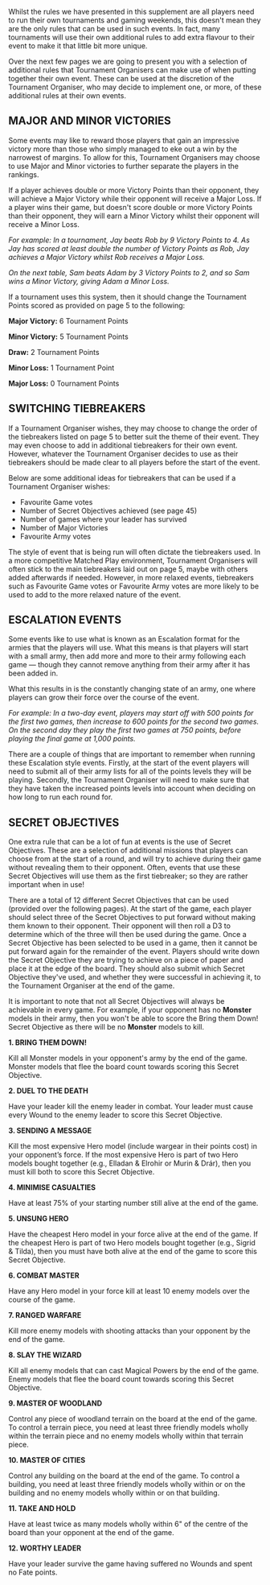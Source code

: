 Whilst the rules we have presented in this supplement are all players need to run their own tournaments and gaming weekends, this doesn't mean they are the only rules that can be used in such events. In fact, many tournaments will use their own additional rules to add extra flavour to their event to make it that little bit more unique.

Over the next few pages we are going to present you with a selection of additional rules that Tournament Organisers can make use of when putting together their own event. These can be used at the discretion of the Tournament Organiser, who may decide to implement one, or more, of these additional rules at their own events.

## MAJOR AND MINOR VICTORIES

Some events may like to reward those players that gain an impressive victory more than those who simply managed to eke out a win by the narrowest of margins. To allow for this, Tournament Organisers may choose to use Major and Minor victories to further separate the players in the
rankings.

If a player achieves double or more Victory Points than their opponent, they will achieve a Major Victory while their opponent will receive a Major Loss. If a player wins their game, but doesn't score double or more Victory Points than their opponent, they will earn a Minor Victory whilst their opponent will receive a Minor Loss.

*For example: In a tournament, Jay beats Rob by 9 Victory Points to 4. As Jay has scored at least double the number of Victory Points as Rob, Jay achieves a Major Victory whilst Rob receives a Major Loss.*

*On the next table, Sam beats Adam by 3 Victory Points to 2, and so Sam wins a Minor Victory, giving Adam a Minor Loss.*

If a tournament uses this system, then it should change the Tournament Points scored as provided on page 5 to the following:

**Major Victory:** 6 Tournament Points

**Minor Victory:** 5 Tournament Points

**Draw:** 2 Tournament Points

**Minor Loss:** 1 Tournament Point

**Major Loss:** 0 Tournament Points

## SWITCHING TIEBREAKERS

If a Tournament Organiser wishes, they may choose to change the order of the tiebreakers listed on page 5 to better suit the theme of their event. They may even choose to add in additional tiebreakers for their own event. However, whatever the Tournament Organiser decides to use as their tiebreakers should be made clear to all players before the start of the event.

Below are some additional ideas for tiebreakers that can be used if a Tournament Organiser wishes:

* Favourite Game votes
* Number of Secret Objectives achieved (see page 45)
* Number of games where your leader has survived
* Number of Major Victories
* Favourite Army votes

The style of event that is being run will often dictate the tiebreakers used. In a more competitive Matched Play environment, Tournament Organisers will often stick to the main tiebreakers laid out on page 5, maybe with others added afterwards if needed. However, in more relaxed events, tiebreakers such as Favourite Game votes or Favourite Army votes are more likely to be used to add to the more relaxed nature of the event.

## ESCALATION EVENTS

Some events like to use what is known as an Escalation format for the armies that the players will use. What this means is that players will start with a small army, then add more and more to their army following each game — though they cannot remove anything from their army after it has been added
in.

What this results in is the constantly changing state of an army, one where players can grow their force over the course of the event.

*For example: In a two-day event, players may start off with 500 points for the first two games, then increase to 600 points for the second two games. On the second day they play the first two games at 750 points, before playing the final game at 1,000 points.*

There are a couple of things that are important to remember when running these Escalation style events. Firstly, at the start of the event players will need to submit all of their army lists for all of the points levels they will be playing. Secondly, the Tournament Organiser will need to make sure that they have taken the increased points levels into account when deciding on how long to run each round for.

## SECRET OBJECTIVES

One extra rule that can be a lot of fun at events is the use of Secret Objectives. These are a selection of additional missions that players can choose from at the start of a round, and will try to achieve during their game without revealing them to their opponent. Often, events that use these Secret Objectives will use them as the first tiebreaker; so they are rather important when in use!

There are a total of 12 different Secret Objectives that can be used (provided over the following pages). At the start of the game, each player should select three of the Secret Objectives to put forward without making them known to their opponent. Their opponent will then roll a D3 to determine which of the three will then be used during the game. Once a Secret Objective has been selected to be used in a game, then it cannot be put forward again for the remainder of the event. Players should write down the Secret Objective they are trying to achieve on a piece of paper and place it at the edge of the board. They should also submit which Secret Objective they've used, and whether they were successful in achieving it, to the Tournament Organiser at the end of the
game.

It is important to note that not all Secret Objectives will always be achievable in every game. For example, if your opponent has no **Monster** models in their army, then you won't be able to score the Bring them Down! Secret Objective as there will be no **Monster** models to kill.

**1. BRING THEM DOWN!**

Kill all Monster models in your opponent's army by the end of the game. Monster models that flee the board count towards scoring this Secret Objective.

**2. DUEL TO THE DEATH**

Have your leader kill the enemy leader in combat. Your leader must cause every Wound to the enemy leader to score this Secret Objective.

**3. SENDING A MESSAGE**

Kill the most expensive Hero model (include wargear in their points cost) in your opponent’s force. If the most expensive Hero is part of two Hero models bought together (e.g., Elladan & Elrohir or Murin & Drár), then you must kill both to score this Secret Objective.

**4. MINIMISE CASUALTIES**

Have at least 75% of your starting number still alive at the end of the game.

**5. UNSUNG HERO**

Have the cheapest Hero model in your force alive at the end of the game. If the cheapest Hero is part of two Hero models bought together (e.g., Sigrid & Tilda), then you must have both alive at the end of the game to score this Secret Objective.

**6. COMBAT MASTER**

Have any Hero model in your force kill at least 10 enemy models over the course of the game.

**7. RANGED WARFARE**

Kill more enemy models with shooting attacks than your opponent by the end of the game.

**8. SLAY THE WIZARD**

Kill all enemy models that can cast Magical Powers by the end of the game. Enemy models that flee the board count towards scoring this Secret Objective.

**9. MASTER OF WOODLAND**

Control any piece of woodland terrain on the board at the end of the game. To control a terrain piece, you need at least three friendly models wholly within the terrain piece and no enemy models wholly within that terrain piece.

**10. MASTER OF CITIES**

Control any building on the board at the end of the game. To control a building, you need at least three friendly models wholly within or on the building and no enemy models wholly within or on that building.

**11. TAKE AND HOLD**

Have at least twice as many models wholly within 6" of the centre of the board than your opponent at the end of the game.

**12. WORTHY LEADER**

Have your leader survive the game having suffered no Wounds and spent no Fate points.
